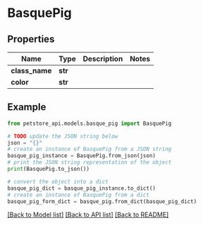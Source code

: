 # BasquePig


## Properties

Name | Type | Description | Notes
------------ | ------------- | ------------- | -------------
**class_name** | **str** |  | 
**color** | **str** |  | 

## Example

```python
from petstore_api.models.basque_pig import BasquePig

# TODO update the JSON string below
json = "{}"
# create an instance of BasquePig from a JSON string
basque_pig_instance = BasquePig.from_json(json)
# print the JSON string representation of the object
print(BasquePig.to_json())

# convert the object into a dict
basque_pig_dict = basque_pig_instance.to_dict()
# create an instance of BasquePig from a dict
basque_pig_form_dict = basque_pig.from_dict(basque_pig_dict)
```
[[Back to Model list]](../README.md#documentation-for-models) [[Back to API list]](../README.md#documentation-for-api-endpoints) [[Back to README]](../README.md)


